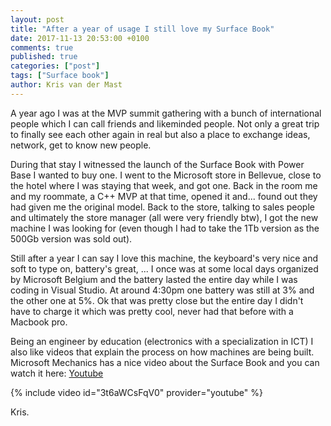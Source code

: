 ```yaml
---
layout: post
title: "After a year of usage I still love my Surface Book"
date: 2017-11-13 20:53:00 +0100
comments: true
published: true
categories: ["post"]
tags: ["Surface book"]
author: Kris van der Mast
---
```

A year ago I was at the MVP summit gathering with a bunch of international people which I can call friends and likeminded people. Not only a great trip to finally see each other again in real but also a place to exchange ideas, network, get to know new people.  

During that stay I witnessed the launch of the Surface Book with Power Base I wanted to buy one. I went to the Microsoft store in Bellevue, close to the hotel where I was staying that week, and got one. Back in the room me and my roommate, a C++ MVP at that time, opened it and... found out they had given me the original model. Back to the store, talking to sales people and ultimately the store manager (all were very friendly btw), I got the new machine I was looking for (even though I had to take the 1Tb version as the 500Gb version was sold out).  

Still after a year I can say I love this machine, the keyboard's very nice and soft to type on, battery's great, ... I once was at some local days organized by Microsoft Belgium and the battery lasted the entire day while I was coding in Visual Studio. At around 4:30pm one battery was still at 3% and the other one at 5%. Ok that was pretty close but the entire day I didn't have to charge it which was pretty cool, never had that before with a Macbook pro.  

Being an engineer by education (electronics with a specialization in ICT) I also like videos that explain the process on how machines are being built. Microsoft Mechanics has a nice video about the Surface Book and you can watch it here: [Youtube][1]

{% include video id="3t6aWCsFqV0" provider="youtube" %}   
  

Kris.

[1]:https://www.youtube.com/watch?v=3t6aWCsFqV0